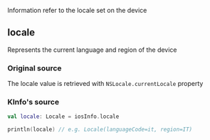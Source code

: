 Information refer to the locale set on the device

## locale

Represents the current language and region of the device

### Original source

The locale value is retrieved with `NSLocale.currentLocale` property

### KInfo's source

```kotlin
val locale: Locale = iosInfo.locale

println(locale) // e.g. Locale(languageCode=it, region=IT)
```